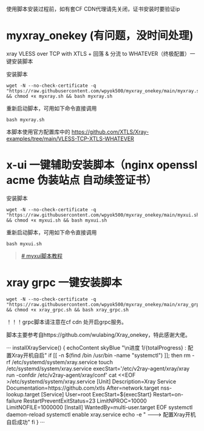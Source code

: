 使用脚本安装过程前，如有套CF CDN代理请先关闭，证书安装时要验证ip

# myxray_onekey (有问题，没时间处理)
xray VLESS over TCP with XTLS + 回落 &amp; 分流 to WHATEVER（终极配置）一键安装脚本

安装脚本
```
wget -N --no-check-certificate -q "https://raw.githubusercontent.com/wpyok500/myxray_onekey/main/myxray.sh" && chmod +x myxray.sh && bash myxray.sh
```
重新启动脚本，可用如下命令直接调用
```
bash myxray.sh
```
本脚本使用官方配置库中的
https://github.com/XTLS/Xray-examples/tree/main/VLESS-TCP-XTLS-WHATEVER

# x-ui 一键辅助安装脚本（nginx openssl acme 伪装站点 自动续签证书）
安装脚本
```
wget -N --no-check-certificate -q "https://raw.githubusercontent.com/wpyok500/myxray_onekey/main/myxui.sh" && chmod +x myxui.sh && bash myxui.sh
```
重新启动脚本，可用如下命令直接调用
```
bash myxui.sh
```

> [# myxui脚本教程](https://github.com/wpyok500/myxray_onekey/blob/main/myxui.md)

# xray grpc 一键安装脚本
```
wget -N --no-check-certificate -q "https://raw.githubusercontent.com/wpyok500/myxray_onekey/main/xray_grpc.sh" && chmod +x xray_grpc.sh && bash xray_grpc.sh
```

！！！grpc脚本请注意在cf cdn 处开启grpc服务。


脚本主要参考自https://github.com/wulabing/Xray_onekey，特此感谢大佬。

···
installXrayService() {
    echoContent skyBlue "\n进度  $1/${totalProgress} : 配置Xray开机自启"
    if [[ -n $(find /bin /usr/bin -name "systemctl") ]]; then
        rm -rf /etc/systemd/system/xray.service
        touch /etc/systemd/system/xray.service
        execStart='/etc/v2ray-agent/xray/xray run -confdir /etc/v2ray-agent/xray/conf'
        cat <<EOF >/etc/systemd/system/xray.service
[Unit]
Description=Xray Service
Documentation=https://github.com/xtls
After=network.target nss-lookup.target
[Service]
User=root
ExecStart=${execStart}
Restart=on-failure
RestartPreventExitStatus=23
LimitNPROC=10000
LimitNOFILE=1000000
[Install]
WantedBy=multi-user.target
EOF
        systemctl daemon-reload
        systemctl enable xray.service
        echo -e " ---> 配置Xray开机自启成功"
    fi
}
···
